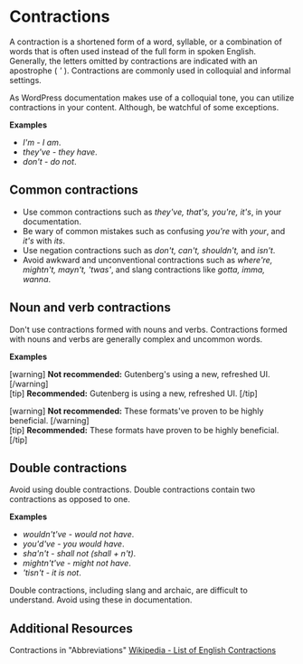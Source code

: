 # Contractions

A contraction is a shortened form of a word, syllable, or a combination of words that is often used instead of the full form in spoken English. Generally, the letters omitted by contractions are indicated with an apostrophe ( *'* ).  Contractions are commonly used in colloquial and informal settings.

As WordPress documentation makes use of a colloquial tone, you can utilize contractions in your content. Although, be watchful of some exceptions.  

**Examples**  

- *I'm - I am*.
- *they've - they have*.
- *don't - do not*.

## Common contractions

- Use common contractions such as *they've, that's, you're, it's*, in your documentation.
- Be wary of common mistakes such as confusing *you're* with *your*, and *it's* with *its*.
- Use negation contractions such as *don't, can't, shouldn't,* and *isn't*.
- Avoid awkward and unconventional contractions such as *where're, mightn't, mayn't, 'twas'*, and slang contractions like *gotta, imma, wanna*.

## Noun and verb contractions

Don't use contractions formed with nouns and verbs. Contractions formed with nouns and verbs are generally complex and uncommon words.  

**Examples**  

[warning] **Not recommended:** Gutenberg's using a new, refreshed UI.  [/warning]  
[tip] **Recommended:** Gutenberg is using a new, refreshed UI. [/tip]

[warning] **Not recommended:** These formats've proven to be highly beneficial. [/warning]  
[tip] **Recommended:** These formats have proven to be highly beneficial. [/tip]  

## Double contractions

Avoid using double contractions. Double contractions contain two contractions as opposed to one.

**Examples**  

- *wouldn't've - would not have*.
- *you'd've - you would have*.
- *sha'n't - shall not (shall + n't)*.
- *mightn't've - might not have*.
- *'tisn't - it is not*.

Double contractions, including slang and archaic, are difficult to understand. Avoid using these in documentation.

## Additional Resources

Contractions in "Abbreviations"
[Wikipedia - List of English Contractions](https://wikipedia.org/wiki/Wikipedia:List_of_English_contractions)
